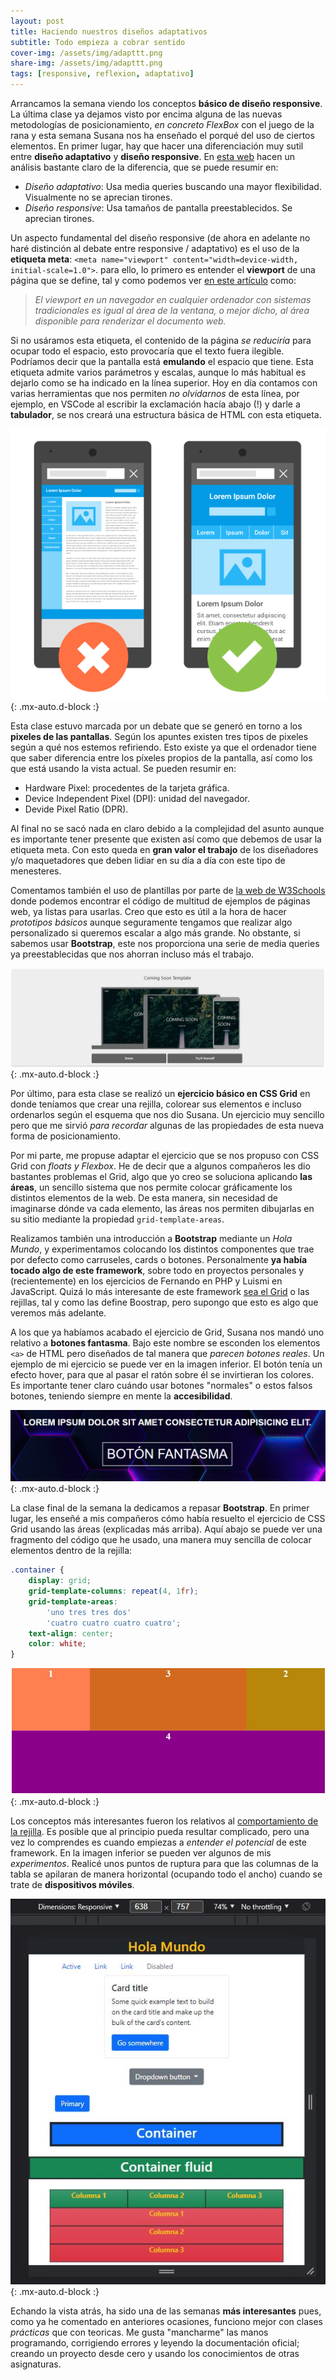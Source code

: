 ```yaml
---
layout: post
title: Haciendo nuestros diseños adaptativos
subtitle: Todo empieza a cobrar sentido
cover-img: /assets/img/adapttt.png
share-img: /assets/img/adapttt.png
tags: [responsive, reflexion, adaptativo]
---
```


Arrancamos la semana viendo los conceptos **básico de diseño responsive**. La última clase ya dejamos visto por encima alguna de las nuevas metodologías de posicionamiento, *en concreto FlexBox* con el juego de la rana y esta semana Susana nos ha enseñado el porqué del uso de ciertos elementos. En primer lugar, hay que hacer una diferenciación muy sutil entre **diseño adaptativo** y **diseño responsive**. En [esta web](https://www.navarraweb.com/web-responsiva-vs-adaptable-cual-es-la-diferencia/) hacen un análisis bastante claro de la diferencia, que se puede resumir en:

- *Diseño adaptativo*: Usa media queries buscando una mayor flexibilidad. Visualmente no se aprecian tirones.
- *Diseño responsive*: Usa tamaños de pantalla preestablecidos. Se aprecian tirones.

Un aspecto fundamental del diseño responsive (de ahora en adelante no haré distinción al debate entre responsive / adaptativo) es el uso de la **etiqueta meta**: `<meta name="viewport" content="width=device-width, initial-scale=1.0">`. para ello, lo primero es entender el **viewport** de una página que se define, tal y como podemos ver [en este artículo](https://desarrolloweb.com/articulos/etiqueta-meta-viewport.html) como:

> *El viewport en un navegador en cualquier ordenador con sistemas tradicionales es igual al área de la ventana, o mejor dicho, al área disponible para renderizar el documento web.*

Si no usáramos esta etiqueta, el contenido de la página *se reduciría* para ocupar todo el espacio, esto provocaría que el texto fuera ilegible. Podríamos decir que la pantalla está **emulando** el espacio que tiene. Esta etiqueta admite varios parámetros y escalas, aunque lo más habitual es dejarlo como se ha indicado en la línea superior. Hoy en día contamos con varias herramientas que nos permiten *no olvidarnos* de esta línea, por ejemplo, en VSCode al escribir la exclamación hacía abajo (!) y darle a **tabulador**, se nos creará una estructura básica de HTML con esta etiqueta.

![Diseño responsive](/assets/img/viewport.png){: .mx-auto.d-block :}

Esta clase estuvo marcada por un debate que se generó en torno a los **pixeles de las pantallas**. Según los apuntes existen tres tipos de pixeles según a qué nos estemos refiriendo. Esto existe ya que el ordenador tiene que saber diferencia entre los píxeles propios de la pantalla, así como los que está usando la vista actual. Se pueden resumir en:

- Hardware Pixel: procedentes de la tarjeta gráfica.
- Device Independent Pixel (DPI): unidad del navegador.
- Devide Pixel Ratio (DPR).

Al final no se sacó nada en claro debido a la complejidad del asunto aunque es importante tener presente que existen así como que debemos de usar la etiqueta meta. Con esto queda en **gran valor el trabajo** de los diseñadores y/o maquetadores que deben lidiar en su día a día con este tipo de menesteres.

Comentamos también el uso de plantillas por parte de [la web de W3Schools](https://www.w3schools.com/w3css/w3css_templates.asp) donde podemos encontrar el código de multitud de ejemplos de páginas web, ya listas para usarlas. Creo que esto es útil a la hora de hacer *prototipos básicos* aunque seguramente tengamos que realizar algo personalizado si queremos escalar a algo más grande. No obstante, si sabemos usar **Bootstrap**, este nos proporciona una serie de media queries ya preestablecidas que nos ahorran incluso más el trabajo.

![Ejemplo plantillas](/assets/img/templ.JPG){: .mx-auto.d-block :}

Por último, para esta clase se realizó un **ejercicio básico en CSS Grid** en donde teníamos que crear una rejilla, colorear sus elementos e incluso ordenarlos según el esquema que nos dio Susana. Un ejercicio muy sencillo pero que me sirvió *para recordar* algunas de las propiedades de esta nueva forma de posicionamiento.

Por mi parte, me propuse adaptar el ejercicio que se nos propuso con CSS Grid con *floats y Flexbox*. He de decir que a algunos compañeros les dio bastantes problemas el Grid, algo que yo creo se soluciona aplicando **las áreas**, un sencillo sistema que nos permite colocar gráficamente los distintos elementos de la web. De esta manera, sin necesidad de imaginarse dónde va cada elemento, las áreas nos permiten dibujarlas en su sitio mediante la propiedad `grid-template-areas`.

Realizamos también una introducción a **Bootstrap** mediante un *Hola Mundo*, y experimentamos colocando los distintos componentes que trae por defecto como carruseles, cards o botones. Personalmente **ya había tocado algo de este framework**, sobre todo en proyectos personales y (recientemente) en los ejercicios de Fernando en PHP y Luismi en JavaScript. Quizá lo más interesante de este framework [sea el Grid](https://getbootstrap.com/docs/4.0/layout/grid/) o las rejillas, tal y como las define Boostrap, pero supongo que esto es algo que veremos más adelante.

A los que ya habíamos acabado el ejercicio de Grid, Susana nos mandó uno relativo a **botones fantasma**. Bajo este nombre se esconden los elementos `<a>` de HTML pero diseñados de tal manera que *parecen botones reales*. Un ejemplo de mi ejercicio se puede ver en la imagen inferior. El botón tenía un efecto hover, para que al pasar el ratón sobre él se invirtieran los colores. Es importante tener claro cuándo usar botones "normales" o estos falsos botones, teniendo siempre en mente la **accesibilidad**.

![Botones fantasma](/assets/img/fantasma.PNG){: .mx-auto.d-block :}

La clase final de la semana la dedicamos a repasar **Bootstrap**. En primer lugar, les enseñé a mis compañeros cómo había resuelto el ejercicio de CSS Grid usando las áreas (explicadas más arriba). Aquí abajo se puede ver una fragmento del código que he usado, una manera muy sencilla de colocar elementos dentro de la rejilla:

```css
.container {
	display: grid;
	grid-template-columns: repeat(4, 1fr);
	grid-template-areas:
		'uno tres tres dos'
		'cuatro cuatro cuatro cuatro';
	text-align: center;
	color: white;
}
```

![Ejercicio Grid](/assets/img/rejilla.JPG){: .mx-auto.d-block :}

Los conceptos más interesantes fueron los relativos al [comportamiento de la rejilla](https://getbootstrap.com/docs/5.1/layout/grid/). Es posible que al principio pueda resultar complicado, pero una vez lo comprendes es cuando empiezas a *entender el potencial* de este framework. En la imagen inferior se pueden ver algunos de mis *experimentos*. Realicé unos puntos de ruptura para que las columnas de la tabla se apilaran de manera horizontal (ocupando todo el ancho) cuando se trate de **dispositivos móviles**.

![Ejercicio Grid](/assets/img/botsm.JPG){: .mx-auto.d-block :}

Echando la vista atrás, ha sido una de las semanas **más interesantes** pues, como ya he comentado en anteriores ocasiones, funciono mejor con clases *prácticas* que con teoricas. Me gusta "mancharme" las manos programando, corrigiendo errores y leyendo la documentación oficial; creando un proyecto desde cero y usando los conocimientos de otras asignaturas.
